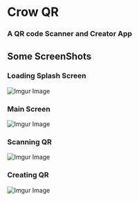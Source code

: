 # Crow QR
### A QR code Scanner and Creator App
## Some ScreenShots
### Loading Splash Screen
![Imgur Image](http://i.imgur.com/Ec0T0di.jpg)
### Main Screen
![Imgur Image](http://i.imgur.com/6K8teZA.jpg)
### Scanning QR
![Imgur Image](http://i.imgur.com/55XLMJi.jpg)
### Creating QR
![Imgur Image](http://i.imgur.com/qVeZzBI.jpg)
